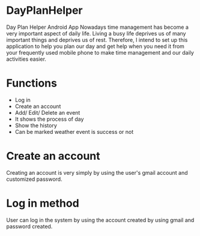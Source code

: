 # DayPlanHelper
Day Plan Helper Android App Nowadays time management has become a very important aspect of daily life. Living a busy life deprives us of many important things and deprives us of rest. Therefore, I intend to set up this application to help you plan our day and get help when you need it from your frequently used mobile phone to make time management and our daily activities easier.  

# Functions  
* Log in  
* Create an account  
* Add/ Edit/ Delete an event 
* It shows the process of day 
* Show the history 
* Can be marked weather event is success or not  

# Create an account 
Creating an account is very simply by using the user's gmail account and customized password.   

# Log in method 
User can log in the system by using the account created by using gmail and password created.
